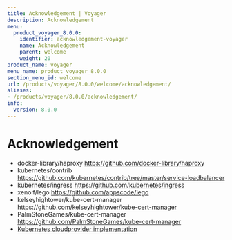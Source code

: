 ```yaml
---
title: Acknowledgement | Voyager
description: Acknowledgement
menu:
  product_voyager_8.0.0:
    identifier: acknowledgement-voyager
    name: Acknowledgement
    parent: welcome
    weight: 20
product_name: voyager
menu_name: product_voyager_8.0.0
section_menu_id: welcome
url: /products/voyager/8.0.0/welcome/acknowledgement/
aliases:
- /products/voyager/8.0.0/acknowledgement/
info:
  version: 8.0.0
---
```


# Acknowledgement

 - docker-library/haproxy https://github.com/docker-library/haproxy
 - kubernetes/contrib https://github.com/kubernetes/contrib/tree/master/service-loadbalancer
 - kubernetes/ingress https://github.com/kubernetes/ingress
 - xenolf/lego https://github.com/appscode/lego
 - kelseyhightower/kube-cert-manager https://github.com/kelseyhightower/kube-cert-manager
 - PalmStoneGames/kube-cert-manager https://github.com/PalmStoneGames/kube-cert-manager
 - [Kubernetes cloudprovider implementation](https://github.com/kubernetes/kubernetes/tree/master/pkg/cloudprovider)
